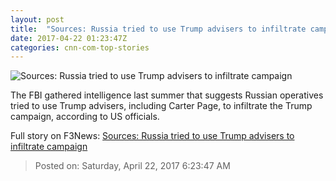 ```yaml
---
layout: post
title:  "Sources: Russia tried to use Trump advisers to infiltrate campaign"
date: 2017-04-22 01:23:47Z
categories: cnn-com-top-stories
---
```


![Sources: Russia tried to use Trump advisers to infiltrate campaign](http://i2.cdn.cnn.com/cnnnext/dam/assets/170421165334-carter-page-super-tease.jpg)

The FBI gathered intelligence last summer that suggests Russian operatives tried to use Trump advisers, including Carter Page, to infiltrate the Trump campaign, according to US officials.


Full story on F3News: [Sources: Russia tried to use Trump advisers to infiltrate campaign](http://www.f3nws.com/n/Z2QPRF)

> Posted on: Saturday, April 22, 2017 6:23:47 AM
